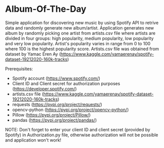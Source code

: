# Album-Of-The-Day

Simple application for discovering new music by using Spotify API to retrive data and randomly generate new album/artist. Application generates new album by randomly picking one artist from artists.csv file where artists are divided in four groups: high popularity, medium popularity, low popularity and very low popularity. Artist's popularity varies in range from 0 to 100 where 100 is the highest popularity score. Artists.csv file was obtained from dataset by Yamac Eren Ay (https://www.kaggle.com/yamaerenay/spotify-dataset-19212020-160k-tracks)  

Prerequisites:
- Spotify account (https://www.spotify.com/)
- Client ID and Client secret for authorization purposes (https://developer.spotify.com/)
- artists.csv file (https://www.kaggle.com/yamaerenay/spotify-dataset-19212020-160k-tracks)
- requests (https://pypi.org/project/requests/)
- opencv-python (https://pypi.org/project/opencv-python/)
- Pillow (https://pypi.org/project/Pillow/)
- pandas (https://pypi.org/project/pandas/)  

NOTE: Don't forget to enter your client ID and client secret (provided by Spotify) in Authorization.py file, otherwise authorization will not be possible and application won't work!
